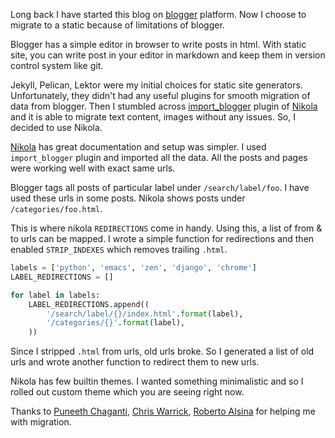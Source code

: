 <!--
.. title: Migrate From Blogger To Static Site (Nikola)
.. slug: migrate-from-blogger-to-static-site-nikola
.. date: 2016-08-07 11:32:15 UTC
.. tags:
.. category: tech, emacs, ember, programming
.. link:
.. description:
.. type: text
-->

Long back I have started this blog on [blogger][] platform. Now I choose to migrate to a static because of limitations of blogger.

Blogger has a simple editor in browser to write posts in html. With static site, you can write post in your editor in markdown and keep them in version control system like git.

Jekyll, Pelican, Lektor were my initial choices for static site generators. Unfortunately, they didn't had any useful plugins for smooth migration of data from blogger. Then I stumbled across [import_blogger][] plugin of [Nikola][] and it is able to migrate text content, images without any issues. So, I decided to use Nikola.

[Nikola][] has great documentation and setup was simpler. I used `import_blogger` plugin and imported all the data. All the posts and pages were working well with exact same urls.

Blogger tags all posts of particular label under `/search/label/foo`. I have used these urls in some posts. Nikola shows posts under `/categories/foo.html`.

This is where nikola `REDIRECTIONS` come in handy. Using this, a list of from & to urls can be mapped. I wrote a simple function for redirections and then enabled `STRIP_INDEXES` which removes trailing `.html`.

```py
labels = ['python', 'emacs', 'zen', 'django', 'chrome']
LABEL_REDIRECTIONS = []

for label in labels:
    LABEL_REDIRECTIONS.append((
        '/search/label/{}/index.html'.format(label),
        '/categories/{}'.format(label),
    ))
```

Since I stripped `.html` from urls, old urls broke. So I generated a list of old urls and wrote another function to redirect them to new urls.

Nikola has few builtin themes. I wanted something minimalistic and so I rolled out custom theme which you are seeing right now.

Thanks to [Puneeth Chaganti][], [Chris Warrick][], [Roberto Alsina][] for helping me with migration.



[Blogger]: https://blogger.com
[import_blogger]: https://plugins.getnikola.com/#import_blogger
[nikola]: https://getnikola.com
[Puneeth Chaganti]: https://github.com/punchagan
[Chris Warrick]: https://github.com/Kwpolska
[Roberto Alsina]: https://github.com/ralsina

